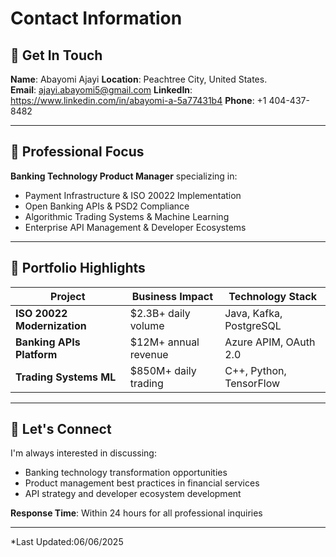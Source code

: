 # Contact Information

## 📧 Get In Touch

**Name**: Abayomi Ajayi 
**Location**: Peachtree City, United States.  
**Email**: ajayi.abayomi5@gmail.com
**LinkedIn**: https://www.linkedin.com/in/abayomi-a-5a77431b4 
**Phone**: +1  404-437-8482

---

## 💼 Professional Focus

**Banking Technology Product Manager** specializing in:
- Payment Infrastructure & ISO 20022 Implementation
- Open Banking APIs & PSD2 Compliance
- Algorithmic Trading Systems & Machine Learning
- Enterprise API Management & Developer Ecosystems

---

## 🚀 Portfolio Highlights

| Project | Business Impact | Technology Stack |
|---------|----------------|------------------|
| **ISO 20022 Modernization** | $2.3B+ daily volume | Java, Kafka, PostgreSQL |
| **Banking APIs Platform** | $12M+ annual revenue | Azure APIM, OAuth 2.0 |
| **Trading Systems ML** | $850M+ daily trading | C++, Python, TensorFlow |

---

## 📅 Let's Connect

I'm always interested in discussing:
- Banking technology transformation opportunities
- Product management best practices in financial services
- API strategy and developer ecosystem development
  
**Response Time**: Within 24 hours for all professional inquiries

---

*Last Updated:06/06/2025
